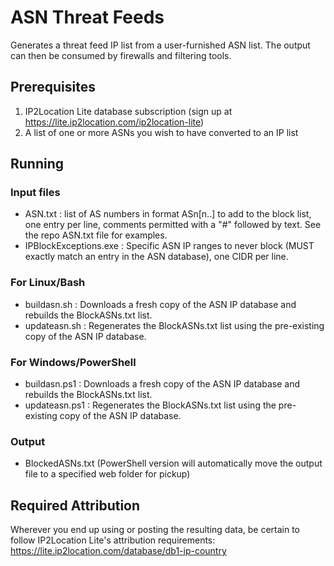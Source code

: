 # ASN Threat Feeds
Generates a threat feed IP list from a user-furnished ASN list.  The output can then be consumed by firewalls and filtering tools.

## Prerequisites
1. IP2Location Lite database subscription (sign up at https://lite.ip2location.com/ip2location-lite)
2. A list of one or more ASNs you wish to have converted to an IP list

## Running
### Input files
   - ASN.txt : list of AS numbers in format ASn[n..] to add to the block list, one entry per line, comments permitted with a "#" followed by text.  See the repo ASN.txt file for examples.  
   - IPBlockExceptions.exe : Specific ASN IP ranges to never block (MUST exactly match an entry in the ASN database), one CIDR per line.  

### For Linux/Bash
   - buildasn.sh : Downloads a fresh copy of the ASN IP database and rebuilds the BlockASNs.txt list.  
   - updateasn.sh : Regenerates the BlockASNs.txt list using the pre-existing copy of the ASN IP database.  

### For Windows/PowerShell
   - buildasn.ps1 : Downloads a fresh copy of the ASN IP database and rebuilds the BlockASNs.txt list.  
   - updateasn.ps1 : Regenerates the BlockASNs.txt list using the pre-existing copy of the ASN IP database.  

### Output
   - BlockedASNs.txt (PowerShell version will automatically move the output file to a specified web folder for pickup)

## Required Attribution
   Wherever you end up using or posting the resulting data, be certain to follow IP2Location Lite's attribution requirements:  https://lite.ip2location.com/database/db1-ip-country
